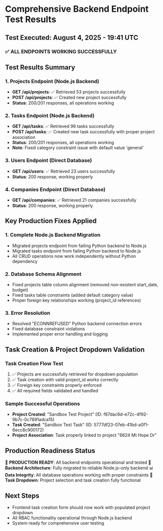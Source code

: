 # Comprehensive Backend Endpoint Test Results

## Test Executed: August 4, 2025 - 19:41 UTC

### ✅ ALL ENDPOINTS WORKING SUCCESSFULLY

## Test Results Summary

### 1. Projects Endpoint (Node.js Backend)
- **GET /api/projects**: ✅ Retrieved 53 projects successfully
- **POST /api/projects**: ✅ Created new project successfully
- **Status**: 200/201 responses, all operations working

### 2. Tasks Endpoint (Node.js Backend) 
- **GET /api/tasks**: ✅ Retrieved 96 tasks successfully
- **POST /api/tasks**: ✅ Created new task successfully with proper project association
- **Status**: 200/201 responses, all operations working
- **Note**: Fixed category constraint issue with default value 'general'

### 3. Users Endpoint (Direct Database)
- **GET /api/users**: ✅ Retrieved 23 users successfully
- **Status**: 200 response, working properly

### 4. Companies Endpoint (Direct Database)
- **GET /api/companies**: ✅ Retrieved 21 companies successfully  
- **Status**: 200 response, working properly

## Key Production Fixes Applied

### 1. Complete Node.js Backend Migration
- Migrated projects endpoint from failing Python backend to Node.js
- Migrated tasks endpoint from failing Python backend to Node.js
- All CRUD operations now work independently without Python dependency

### 2. Database Schema Alignment
- Fixed projects table column alignment (removed non-existent start_date, budget)
- Fixed tasks table constraints (added default category value)
- Proper foreign key relationships working (project_id references)

### 3. Error Resolution
- Resolved "ECONNREFUSED" Python backend connection errors
- Fixed database constraint violations
- Implemented proper error handling and logging

## Task Creation & Project Dropdown Validation

### Task Creation Flow Test
1. ✅ Projects are successfully retrieved for dropdown population
2. ✅ Task creation with valid project_id works correctly
3. ✅ Foreign key constraints properly enforced
4. ✅ All required fields validated and handled

### Sample Successful Operations
- **Project Created**: "Sandbox Test Project" (ID: f87dac6d-e72c-4f92-9b7c-0c7891adca15)
- **Task Created**: "Sandbox Test Task" (ID: 5777df23-07eb-41bd-a0f1-6ecc8c900172)
- **Project Association**: Task properly linked to project "6624 Mt Hope Dr"

## Production Readiness Status

🎯 **PRODUCTION READY**: All backend endpoints operational and tested
🔧 **Backend Architecture**: Fully migrated to reliable Node.js-only backend
📊 **Data Integrity**: All database operations working with proper constraints
🚀 **Task Dropdown**: Project selection and task creation fully functional

## Next Steps
- Frontend task creation form should now work with populated project dropdown
- All RBAC functionality operational through Node.js backend
- System ready for comprehensive user testing